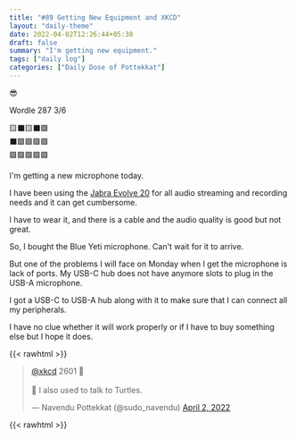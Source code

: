 ```yaml
---
title: "#89 Getting New Equipment and XKCD"
layout: "daily-theme"
date: 2022-04-02T12:26:44+05:30
draft: false
summary: "I'm getting new equipment."
tags: ["daily log"]
categories: ["Daily Dose of Pottekkat"]
---
```


😎

Wordle 287 3/6

🟨⬛🟨⬛🟩\
⬛🟩🟩🟩🟩\
🟩🟩🟩🟩🟩

I'm getting a new microphone today.

I have been using the [Jabra Evolve 20](https://www.jabra.in/business/office-headsets/jabra-evolve/jabra-evolve-20##4993-829-209) for all audio streaming and recording needs and it can get cumbersome.

I have to wear it, and there is a cable and the audio quality is good but not great.

So, I bought the Blue Yeti microphone. Can't wait for it to arrive.

But one of the problems I will face on Monday when I get the microphone is lack of ports. My USB-C hub does not have anymore slots to plug in the USB-A microphone.

I got a USB-C to USB-A hub along with it to make sure that I can connect all my peripherals.

I have no clue whether it will work properly or if I have to buy something else but I hope it does.

{{< rawhtml >}}
<blockquote class="twitter-tweet"><p lang="en" dir="ltr"><a href="https://twitter.com/xkcd?ref_src=twsrc%5Etfw">@xkcd</a> 2601 💯<br><br>🐢 I also used to talk to Turtles.</p>&mdash; Navendu Pottekkat (@sudo_navendu) <a href="https://twitter.com/sudo_navendu/status/1510141766938546181?ref_src=twsrc%5Etfw">April 2, 2022</a></blockquote> <script async src="https://platform.twitter.com/widgets.js" charset="utf-8"></script>
{{< rawhtml >}}
